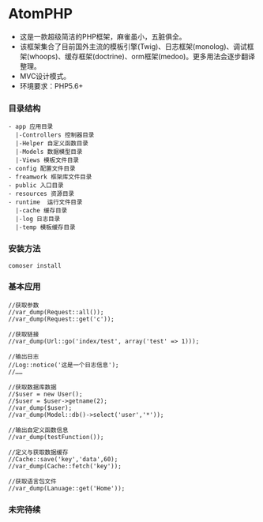 # AtomPHP

* 这是一款超级简洁的PHP框架，麻雀虽小，五脏俱全。
* 该框架集合了目前国外主流的模板引擎(Twig)、日志框架(monolog)、调试框架(whoops)、缓存框架(doctrine)、orm框架(medoo)。更多用法会逐步翻译整理。
* MVC设计模式。
* 环境要求：PHP5.6+
### 目录结构
```
- app 应用目录
  |-Controllers 控制器目录
  |-Helper 自定义函数目录
  |-Models 数据模型目录
  |-Views 模板文件目录
- config 配置文件目录
- freamwork 框架库文件目录
- public 入口目录
- resources 资源目录
- runtime  运行文件目录
  |-cache 缓存目录
  |-log 日志目录
  |-temp 模板缓存目录
```
### 安装方法
```
comoser install
```
### 基本应用
```
//获取参数
//var_dump(Request::all());
//var_dump(Request::get('c'));

//获取链接
//var_dump(Url::go('index/test', array('test' => 1)));

//输出日志
//Log::notice('这是一个日志信息');
//……

//获取数据库数据
//$user = new User();
//$user = $user->getname(2);
//var_dump($user);
//var_dump(Model::db()->select('user','*'));

//输出自定义函数信息
//var_dump(testFunction());

//定义与获取数据缓存
//Cache::save('key','data',60);
//var_dump(Cache::fetch('key'));

//获取语言包文件
//var_dump(Lanuage::get('Home'));
```

### 未完待续